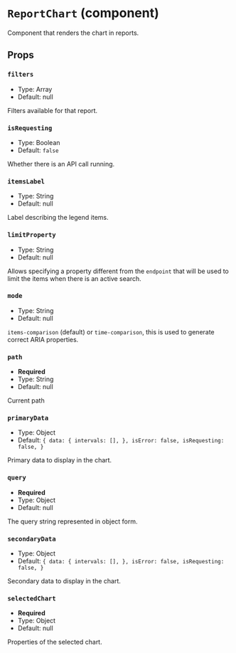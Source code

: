 `ReportChart` (component)
=========================

Component that renders the chart in reports.

Props
-----

### `filters`

- Type: Array
- Default: null

Filters available for that report.

### `isRequesting`

- Type: Boolean
- Default: `false`

Whether there is an API call running.

### `itemsLabel`

- Type: String
- Default: null

Label describing the legend items.

### `limitProperty`

- Type: String
- Default: null

Allows specifying a property different from the `endpoint` that will be used
to limit the items when there is an active search.

### `mode`

- Type: String
- Default: null

`items-comparison` (default) or `time-comparison`, this is used to generate correct
ARIA properties.

### `path`

- **Required**
- Type: String
- Default: null

Current path

### `primaryData`

- Type: Object
- Default: `{
    data: {
        intervals: [],
    },
    isError: false,
    isRequesting: false,
}`

Primary data to display in the chart.

### `query`

- **Required**
- Type: Object
- Default: null

The query string represented in object form.

### `secondaryData`

- Type: Object
- Default: `{
    data: {
        intervals: [],
    },
    isError: false,
    isRequesting: false,
}`

Secondary data to display in the chart.

### `selectedChart`

- **Required**
- Type: Object
- Default: null

Properties of the selected chart.

